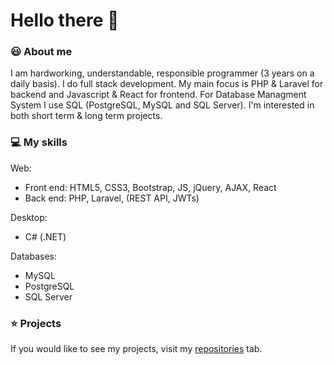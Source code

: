 <h1>Hello there 👋 </h1> 
<h3>😃 About me</h3>
<p>I am hardworking, understandable, responsible programmer (3 years on a daily basis). I do full stack development. My main focus is PHP & Laravel for backend and Javascript & React for frontend. For Database Managment System I use SQL (PostgreSQL, MySQL and SQL Server). I'm interested in both short term & long term projects.</p>

<h3>💻 My skills</h3>
<p>
  Web: 
  <ul>
    <li>Front end: HTML5, CSS3, Bootstrap, JS, jQuery, AJAX, React</li>
    <li>Back end: PHP, Laravel, (REST API, JWTs)</li>
  </ul>
</p>
<p>Desktop:
  <ul>
    <li>C# (.NET)</li>
  </ul>
</p>
<p>
Databases:
  <ul>
  <li>MySQL</li>
    <li>PostgreSQL</li>
    <li>SQL Server</li>
  </ul>
</p>

<h3>⭐ Projects</h3>
<p>If you would like to see my projects, visit my <a href="https://github.com/Malcom98?tab=repositories">repositories</a> tab.</p>
